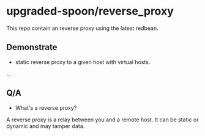 # upgraded-spoon/reverse_proxy

This repo contain an reverse proxy using the latest redbean.

## Demonstrate

- static reverse proxy to a given host with virtual hosts.

...

## Q/A

- What's a reverse proxy?

A reverse proxy is a relay between you and a remote host. It can be static or dynamic and may tamper data.
